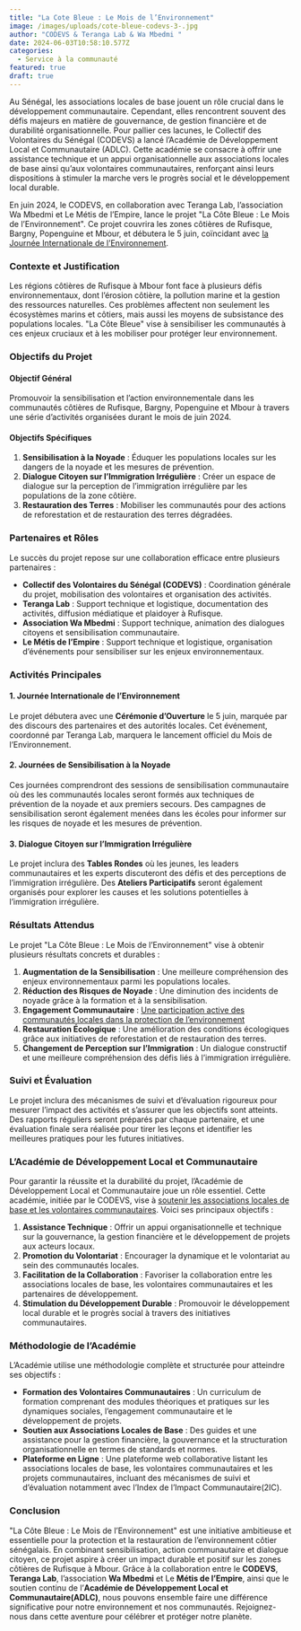 ```yaml
---
title: "La Cote Bleue : Le Mois de l’Environnement"
image: /images/uploads/cote-bleue-codevs-3-.jpg
author: "CODEVS & Teranga Lab & Wa Mbedmi "
date: 2024-06-03T10:58:10.577Z
categories:
  - Service à la communauté
featured: true
draft: true
---
```

Au Sénégal, les associations locales de base jouent un rôle crucial dans le développement communautaire. Cependant, elles rencontrent souvent des défis majeurs en matière de gouvernance, de gestion financière et de durabilité organisationnelle. Pour pallier ces lacunes, le Collectif des Volontaires du Sénégal (CODEVS) a lancé l’Académie de Développement Local et Communautaire (ADLC). Cette académie se consacre à offrir une assistance technique et un appui organisationnelle aux associations locales de base ainsi qu’aux volontaires communautaires, renforçant ainsi leurs dispositions à stimuler 
la marche vers le progrès social et le développement local durable.

En juin 2024, le CODEVS, en collaboration avec Teranga Lab, l’association Wa Mbedmi et Le Métis de l’Empire, lance le projet "La Côte Bleue : Le Mois de l’Environnement". Ce projet couvrira les zones côtières de Rufisque, Bargny, Popenguine et Mbour, et débutera le 5 juin, coïncidant avec [la Journée Internationale de l’Environnement](https://codevsn.org/actualites/journee-mondiale-de-l-environnement-2022/).

### Contexte et Justification

Les régions côtières de Rufisque à Mbour font face à plusieurs défis environnementaux, dont l’érosion côtière, la pollution marine et la gestion des ressources naturelles. Ces problèmes affectent non seulement les écosystèmes marins et côtiers, mais aussi les moyens de subsistance des populations locales. "La Côte Bleue" vise à sensibiliser les communautés à ces enjeux cruciaux et à les mobiliser pour protéger leur environnement.

### Objectifs du Projet

#### Objectif Général

Promouvoir la sensibilisation et l’action environnementale dans les communautés côtières de Rufisque, Bargny, Popenguine et Mbour à travers une série d’activités organisées durant le mois de juin 2024.

#### Objectifs Spécifiques

1. **Sensibilisation à la Noyade** : Éduquer les populations locales sur les dangers de la noyade et les mesures de prévention.
2. **Dialogue Citoyen sur l’Immigration Irrégulière** : Créer un espace de dialogue sur la perception de l’immigration irrégulière par les populations de la zone côtière.
3. **Restauration des Terres** : Mobiliser les communautés pour des actions de reforestation et de restauration des terres dégradées.

### Partenaires et Rôles

Le succès du projet repose sur une collaboration efficace entre plusieurs partenaires :

- **Collectif des Volontaires du Sénégal (CODEVS)** : Coordination générale du projet, mobilisation des volontaires et organisation des activités.
- **Teranga Lab** : Support technique et logistique, documentation des activités, diffusion médiatique et plaidoyer à Rufisque.
- **Association Wa Mbedmi** : Support technique, animation des dialogues citoyens et sensibilisation communautaire.
- **Le Métis de l’Empire** : Support technique et logistique, organisation d’événements pour sensibiliser sur les enjeux environnementaux.

### Activités Principales

#### 1. Journée Internationale de l’Environnement

Le projet débutera avec une **Cérémonie d’Ouverture** le 5 juin, marquée par des discours des partenaires et des autorités locales. Cet événement, coordonné par Teranga Lab, marquera le lancement officiel du Mois de l’Environnement.

#### 2. Journées de Sensibilisation à la Noyade

Ces journées comprendront des sessions de sensibilisation communautaire où des les communautés locales seront formés aux techniques de prévention de la noyade et aux premiers secours. Des campagnes de sensibilisation seront également menées dans les écoles pour informer sur les risques de noyade et les mesures de prévention.

#### 3. Dialogue Citoyen sur l’Immigration Irrégulière

Le projet inclura des **Tables Rondes** où les jeunes, les leaders communautaires et les experts discuteront des défis et des perceptions de l’immigration irrégulière. Des **Ateliers Participatifs** seront également organisés pour explorer les causes et les solutions potentielles à l’immigration irrégulière.


### Résultats Attendus

Le projet "La Côte Bleue : Le Mois de l’Environnement" vise à obtenir plusieurs résultats concrets et durables :

1. **Augmentation de la Sensibilisation** : Une meilleure compréhension des enjeux environnementaux parmi les populations locales.
2. **Réduction des Risques de Noyade** : Une diminution des incidents de noyade grâce à la formation et à la sensibilisation.
3. **Engagement Communautaire** : [Une participation active des communautés locales dans la protection de l’environnement](https://codevsn.org/actualites/journee-mondiale-de-l-environnement/)
4. **Restauration Écologique** : Une amélioration des conditions écologiques grâce aux initiatives de reforestation et de restauration des terres.
5. **Changement de Perception sur l’Immigration** : Un dialogue constructif et une meilleure compréhension des défis liés à l’immigration irrégulière.

### Suivi et Évaluation

Le projet inclura des mécanismes de suivi et d’évaluation rigoureux pour mesurer l’impact des activités et s’assurer que les objectifs sont atteints. Des rapports réguliers seront préparés par chaque partenaire, et une évaluation finale sera réalisée pour tirer les leçons et identifier les meilleures pratiques pour les futures initiatives.

### L’Académie de Développement Local et Communautaire

Pour garantir la réussite et la durabilité du projet, l’Académie de Développement Local et Communautaire joue un rôle essentiel. Cette académie, initiée par le CODEVS, vise à [soutenir les associations locales de base et les volontaires communautaires](https://codevsn.org/associations/). Voici ses principaux objectifs :

1. **Assistance Technique** : Offrir un appui organisationnelle et technique sur la gouvernance, la gestion financière et le développement de projets aux acteurs locaux.
2. **Promotion du Volontariat** : Encourager la dynamique et le volontariat au sein des communautés locales.
3. **Facilitation de la Collaboration** : Favoriser la collaboration entre les associations locales de base, les volontaires communautaires et les partenaires de développement.
4. **Stimulation du Développement Durable** : Promouvoir le développement local durable et le progrès social à travers des initiatives communautaires.

### Méthodologie de l’Académie

L’Académie utilise une méthodologie complète et structurée pour atteindre ses objectifs :

- **Formation des Volontaires Communautaires** : Un curriculum de formation comprenant des modules théoriques et pratiques sur les dynamiques sociales, l’engagement communautaire et le développement de projets.
- **Soutien aux Associations Locales de Base** : Des guides et une assistance pour la gestion financière, la gouvernance et la structuration organisationnelle en termes de standards et normes.
- **Plateforme en Ligne** : Une plateforme web collaborative listant les associations locales de base, les volontaires communautaires et les projets communautaires, incluant des mécanismes de suivi et d’évaluation notamment avec l’Index de l’Impact Communautaire(2IC).

### Conclusion

"La Côte Bleue : Le Mois de l’Environnement" est une initiative ambitieuse et essentielle pour la protection et la restauration de l’environnement côtier sénégalais. En combinant sensibilisation, action communautaire et dialogue citoyen, ce projet aspire à créer un impact durable et positif sur les zones côtières de Rufisque à Mbour. Grâce à la collaboration entre le **CODEVS**, **Teranga Lab**, l’association **Wa Mbedmi** et Le **Métis de l’Empire**, ainsi que le soutien continu de l’**Académie de Développement Local et Communautaire(ADLC)**, nous pouvons ensemble faire une différence significative pour notre environnement et nos communautés. Rejoignez-nous dans cette aventure pour célébrer et protéger notre planète.